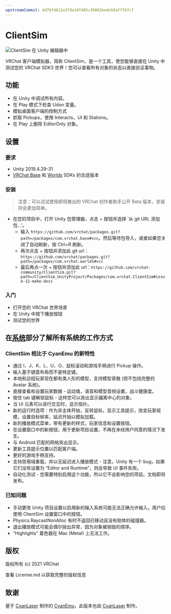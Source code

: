 ```yaml
---
upstreamCommit: 4d76fd612a37de18fd85c39062bade59afffb7cf
---
```


# ClientSim

![ClientSim 在 Unity 编辑器中](/clientsim.docs.vrchat.com/images/editor-screenshot.png)

VRChat 客户端模拟器，简称 ClientSim，是一个工具，使您能够直接在 Unity 中测试您的 VRChat SDK3 世界！您可以查看所有对象的状态以直接验证事物。

## 功能

- 在 Unity 中调试所有内容。
- 在 Play 模式下检查 Udon 变量。
- 模拟桌面客户端的控制方式
- 抓取 Pickups，使用 Interacts，UI 和 Stations。
- 在 Play 上删除 EditorOnly 对象。

## 设置

### 要求

- Unity 2019.4.29-31
- [VRChat Base](https://github.com/vrchat/packages/tree/main/packages/com.vrchat.base) 和 [Worlds](https://github.com/vrchat/packages/tree/main/packages/com.vrchat.worlds) SDKs 的合适版本

### 安装

> 注意：可以试试使用即将推出的 VRChat 创作者助手公开 Beta 版本，安装将会更加简单。
>
- 在您的项目中，打开 Unity 包管理器，点击 + 按钮并选择 ‘从 git URL 添加包...’。
    - 输入 `https://github.com/vrchat/packages.git?path=/packages/com.vrchat.base#vcc`。然后等待包导入，或者如果您关闭了自动刷新，按 Ctrl+R 刷新。
    - 再次点击 + 按钮并添加此 git url：`https://github.com/vrchat/packages.git?path=/packages/com.vrchat.worlds#vcc`
    - 最后再点一次 + 按钮并添加此 url：`https://github.com/vrchat-community/ClientSim.git?path=/ClientSim_UnityProject/Packages/com.vrchat.ClientSim#issue-12-make-docs`

### 入门

- 打开您的 VRChat 世界场景
- 在 Unity 中按下播放按钮
- 测试您的世界


## 在[系统](./systems/)部分了解所有系统的工作方式

### ClientSim 相比于 CyanEmu 的新特性
- 通过 I、J、K、L、U、O、鼠标滚动和游戏手柄进行 Pickup 操作。
- 输入基于键盘布局而不是特定键。
- 本地和远程玩家现在都有类人形的模型，支持模型骨骼 (但不包括完整的 Avatar 系统)。
- 直接查看和设置玩家数据 - 运动值，语音和模型音频设置，战斗健康度。
- 按住 tab 键解锁鼠标 - 这样您可以突出显示偏离中心的对象。
- 当 UI 元素可以进行交互时，显示指针。
- 新的运行时选项：作为非主体开始，反转鼠标，显示工具提示，改变玩家规模，设置目标帧率，延迟开始以模拟加载。
- 新的播放模式菜单，带有更新的样式，玩家信息和设置按钮。
- 在设置窗口中的新按钮，用于更新项目设置，不再在未经用户同意的情况下发生。
- 与 Android 匹配的网格突出显示。
- 更新工具提示位置以匹配客户端。
- 更好的游戏手柄支持。
- 支持禁用域重载，并以无延迟进入播放模式 - 注意，Unity 有一个 bug，如果它们没有设置为 “Editor and Runtime”，则会导致 UI 事件失败。
- 自动化测试 - 您需要特别启用这个功能，所以它不会影响您的项目。文档即将发布。

### 已知问题

- 手动更改 Unity 项目设置以启用新的输入系统可能无法正确允许输入。用户应使用 ClientSim 设置窗口中的按钮。
- Physics.RaycastNonAlloc 有时不返回已移动且没有刚体的碰撞器。
- 退出播放模式可能会偶尔抛出异常，因为对象被销毁的顺序。
- “Highlights” 着色器在 Mac (Metal) 上无法工作。

## 版权

版权所有 (c) 2021 VRChat

查看 License.md 以获取完整的版权信息

## 致谢

基于 [CyanLaser](https://github.com/CyanLaser/CyanEmu) 制作的 [CyanEmu](https://github.com/CyanLaser)，此版本也由 [CyanLaser](https://github.com/CyanLaser) 制作。